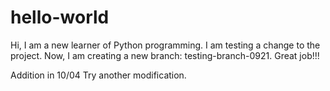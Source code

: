 # hello-world
Hi, I am a new learner of Python programming. 
I am testing a change to the project.
Now, I am creating a new branch: testing-branch-0921.
Great job!!!


Addition in 10/04
Try another modification.

